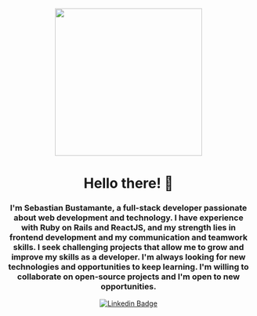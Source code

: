 ### 

<!--
**Sbustamante301/Sbustamante301** is a ✨ _special_ ✨ repository because its `README.md` (this file) appears on your GitHub profile.

Here are some ideas to get you started:

- 🔭 I’m currently working on ...
- 🌱 I’m currently learning ...
- 👯 I’m looking to collaborate on ...
- 🤔 I’m looking for help with ...
- 💬 Ask me about ...
- 📫 How to reach me: ...
- 😄 Pronouns: ...
- ⚡ Fun fact: ...
-->
 <div id="header" align="center">
      <img
        src="https://media.giphy.com/media/Dh5q0sShxgp13DwrvG/giphy.gif"
        width="300"
      />
      <h1 align="center">Hello there! 👋</h1>
      <h3 align="center">
        I'm Sebastian Bustamante, a full-stack developer passionate about web
        development and technology. I have experience with Ruby on Rails and
        ReactJS, and my strength lies in frontend development and my
        communication and teamwork skills. I seek challenging projects that
        allow me to grow and improve my skills as a developer. I'm always
        looking for new technologies and opportunities to keep learning. I'm
        willing to collaborate on open-source projects and I'm open to new
        opportunities.
      </h3>
 </div>

 <div id="badges" align="center">
        <a href="https://www.linkedin.com/in/sebastian-bustamante-82423a25b/">
  <img src="https://img.shields.io/badge/LinkedIn-0077B5?style=for-the-badge&logo=linkedin&logoColor=white" alt="Linkedin Badge" />
</a>
 </div>
